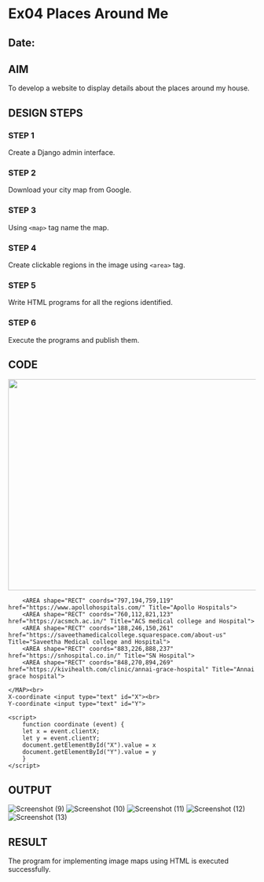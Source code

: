 # Ex04 Places Around Me
## Date: 

## AIM
To develop a website to display details about the places around my house.

## DESIGN STEPS

### STEP 1
Create a Django admin interface.

### STEP 2
Download your city map from Google.

### STEP 3
Using ```<map>``` tag name the map.

### STEP 4
Create clickable regions in the image using ```<area>``` tag.

### STEP 5
Write HTML programs for all the regions identified.

### STEP 6
Execute the programs and publish them.

## CODE
<!DOCTYPE html>
<html lang="en">
<head>
    <meta charset="UTF-8">
    <meta name="viewport" content="width=device-width, initial-scale=1.0">
    <title>Image Map</title>
</head>
<body>
    <IMG src="map.png" width="1000" height="430" usemap="#MapNew" onmousemove="coordinate(event)"></IMG>
    <MAP name="MapNew">

        <AREA shape="RECT" coords="797,194,759,119" href="https://www.apollohospitals.com/" Title="Apollo Hospitals">
        <AREA shape="RECT" coords="760,112,821,123" href="https://acsmch.ac.in/" Title="ACS medical college and Hospital">
        <AREA shape="RECT" coords="188,246,150,261" href="https://saveethamedicalcollege.squarespace.com/about-us" Title="Saveetha Medical college and Hospital">
        <AREA shape="RECT" coords="883,226,888,237" href="https://snhospital.co.in/" Title="SN Hospital">
        <AREA shape="RECT" coords="848,270,894,269" href="https://kivihealth.com/clinic/annai-grace-hospital" Title="Annai grace hospital">

    </MAP><br>
    X-coordinate <input type="text" id="X"><br>
    Y-coordinate <input type="text" id="Y">

    <script>
        function coordinate (event) { 
        let x = event.clientX;
        let y = event.clientY;
        document.getElementById("X").value = x
        document.getElementById("Y").value = y
        } 
    </script>

</body>
</html>

## OUTPUT
![Screenshot (9)](https://github.com/Pavithra-Muniyandi/NearMe/assets/119229774/feb5f2b9-5f00-44ca-aa55-b52b16a7d0af)
![Screenshot (10)](https://github.com/Pavithra-Muniyandi/NearMe/assets/119229774/bf341ad4-7731-442e-8e73-0ac65d42a427)
![Screenshot (11)](https://github.com/Pavithra-Muniyandi/NearMe/assets/119229774/2b8b818a-d565-463b-a72c-d00b2aba571f)
![Screenshot (12)](https://github.com/Pavithra-Muniyandi/NearMe/assets/119229774/53bc0603-4d09-4c9a-8b2b-1a5562295772)
![Screenshot (13)](https://github.com/Pavithra-Muniyandi/NearMe/assets/119229774/63c26195-2577-4789-9a8b-9993c884986d)







## RESULT
The program for implementing image maps using HTML is executed successfully.
